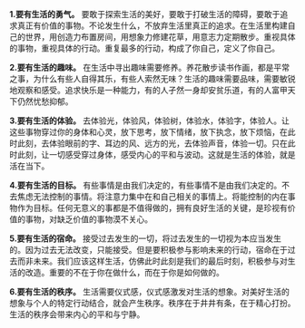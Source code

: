**1.要有生活的勇气。** 要敢于探索生活的美好，要敢于打破生活的障碍，要敢于追求真正有价值的事物。不论发生什么，不放弃生活里真正的追求。在生活里构建自己的世界，用创造力布置房间，用想象力修建花草，用意志力定期散步。重视具体的事物，重视具体的行动。重复最多的行动，构成了你自己，定义了你自己。

**2.要有生活的趣味。** 在生活中寻出趣味需要修养。养花散步读书作画，都是平常之事，为什么有些人自得其乐，有些人索然无味？生活的趣味需要品味，需要敏锐地观察和感受。追求快乐是一种能力，有的人孑然一身却安贫乐道，有的人富甲天下仍然忧愁抑郁。

**3.要有生活的体验。** 去体验光，体验风，体验树，体验水，体验字，体验人。让这些事物穿过你的身体和心灵，放下思考，放下情绪，放下执念，放下烦恼，在此时此刻，去体验眼前的字、耳边的风、远方的光，去体验声音，体验一切。只在此时此刻，让一切感受穿过身体，感受内心的平和与波动。这就是生活的体验，就是活在当下。

**4.要有生活的目标。** 有些事情是由我们决定的，有些事情不是由我们决定的。不去焦虑无法控制的事情。将注意力集中在和自己相关的事情上。将能控制的内在事物作为目标。任何无意义的事都是不值得做的，拥有良好生活的关键，是珍视有价值的事物，对缺乏价值的事物漠不关心。

**5.要有生活的宿命。** 接受过去发生的一切，将过去发生的一切视为本应当发生的。因为过去无法改变，只能接受。但是要积极参与影响未来的行动，宿命在于过去而非未来。我们应该这样生活，仿佛此时此刻是我们的最后时刻，积极参与对生活的改造。重要的不在于你在做什么，而在于你是如何做的。

**6.要有生活的秩序。** 生活需要仪式感，仪式感激发对生活的想象。对美好生活的想象与个人的特定行动结合，就会产生秩序。秩序在于井井有条，在于精心打扮。生活的秩序会带来内心的平和与宁静。